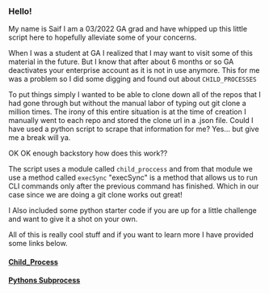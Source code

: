 <h3>Hello!</h3>
My name is Saif I am a 03/2022 GA grad and have whipped up this little script here to hopefully alleviate some of your concerns.

When I was a student at GA I realized that I may want to visit some of this material in the future. But I know that after about 6 months or so GA deactivates your enterprise account as it is not in use anymore. This for me was a problem so I did some digging and found out about <code>CHILD_PROCESSES</code>

To put things simply I wanted to be able to clone down all of the repos that I had gone through but without the manual labor of typing out git clone a million times. The irony of this entire situation is at the time of creation I manually went to each repo and stored the clone url in a .json file.
Could I have used a python script to scrape that information for me? Yes... but give me a break will ya.

OK OK enough backstory how does this work??

The script uses a module called <code>child_proccess</code> and from that module we use a method called <code>execSync</code>
"execSync" is a method that allows us to run CLI commands only after the previous command has finished. Which in our case since we are doing a git clone works out great!

I Also included some python starter code if you are up for a little challenge and want to give it a shot on your own.

All of this is really cool stuff and if you want to learn more I have provided some links below.

<h4><a href="https://nodejs.org/api/child_process.html" target="_blank">Child_Process</a></h4>
<h4><a href="https://docs.python.org/3/library/subprocess.html" target="_blank">Pythons Subprocess</a></h4>
